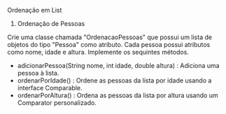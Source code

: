 Ordenação em List

1. Ordenação de Pessoas

Crie uma classe chamada "OrdenacaoPessoas" que possui
um lista de objetos do tipo "Pessoa" como atributo.
Cada pessoa possui atributos como nome, idade e altura.
Implemente os sequintes métodos.

* adicionarPessoa(String nome, int idade, double altura) : 
Adiciona uma pessoa à lista.
* ordenarPorIdade() : Ordene as pessoas da lista 
por idade usando a interface Comparable.
* ordenarPorAltura() : Ordena as pessoas da lista 
por altura usando um Comparator personalizado.


















